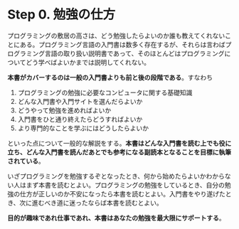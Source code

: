 # Step 0. 勉強の仕方

プログラミングの敷居の高さは、どう勉強したらよいのか誰も教えてくれないことにある。プログラミング言語の入門書は数多く存在するが、それらは言わばプログラミング言語の取り扱い説明書であって、そのほとんどはプログラミングについてどう学べばよいかまでは説明してくれない。

**本書がカバーするのは一般の入門書よりも前と後の段階である**。すなわち

1. プログラミングの勉強に必要なコンピュータに関する基礎知識
2. どんな入門書や入門サイトを選んだらよいか
3. どうやって勉強を進めればよいか
4. 入門書をひと通り終えたらどうすればよいか
5. より専門的なことを学ぶにはどうしたらよいか

といった点について一般的な解説をする。**本書はどんな入門書を読む上でも役に立ち、どんな入門書を読んだあとでも参考になる副読本となることを目標に執筆されている**。

いざプログラミングを勉強するぞとなったとき、何から始めたらよいかわからない人はまず本書を読むとよい。プログラミングの勉強をしているとき、自分の勉強の仕方が正しいのか不安になったら本書を読むとよい。入門書をやり遂げたとき、次に進むべき道に迷ったならば本書を読むとよい。

**目的が趣味であれ仕事であれ、本書はあなたの勉強を最大限にサポートする**。

